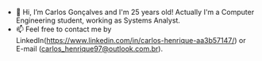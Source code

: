 - 👋 Hi, I’m Carlos Gonçalves and I'm 25 years old! Actually I'm a Computer Engineering student, working as Systems Analyst.
- 📫 Feel free to contact me by LinkedIn(https://www.linkedin.com/in/carlos-henrique-aa3b57147/) or E-mail (carlos_henrique97@outlook.com.br).

<!---
goncalves-c97/goncalves-c97 is a ✨ special ✨ repository because its `README.md` (this file) appears on your GitHub profile.
You can click the Preview link to take a look at your changes.
--->
